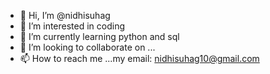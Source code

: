 - 👋 Hi, I’m @nidhisuhag
- 👀 I’m interested in coding
- 🌱 I’m currently learning python and sql
- 💞️ I’m looking to collaborate on ...
- 📫 How to reach me ...my email: nidhisuhag10@gmail.com

<!---
nidhisuhag/nidhisuhag is a ✨ special ✨ repository because its `README.md` (this file) appears on your GitHub profile.
You can click the Preview link to take a look at your changes.
--->
